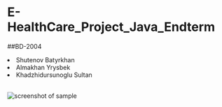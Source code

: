 # E-HealthCare_Project_Java_Endterm

##BD-2004 

<li>Shutenov Batyrkhan <br>
<li>Almakhan Yrysbek   <br>
<li>Khadzhidursunoglu Sultan <br>
<br>

<div class="img" style="width: 100%;height:100%;"> 

![screenshot of sample](https://i.ytimg.com/vi/EY3x5pBkDLA/maxresdefault.jpg)
</div>